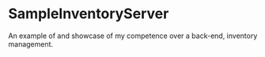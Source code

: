 # SampleInventoryServer
An example of and showcase of my competence over a back-end, inventory management.
